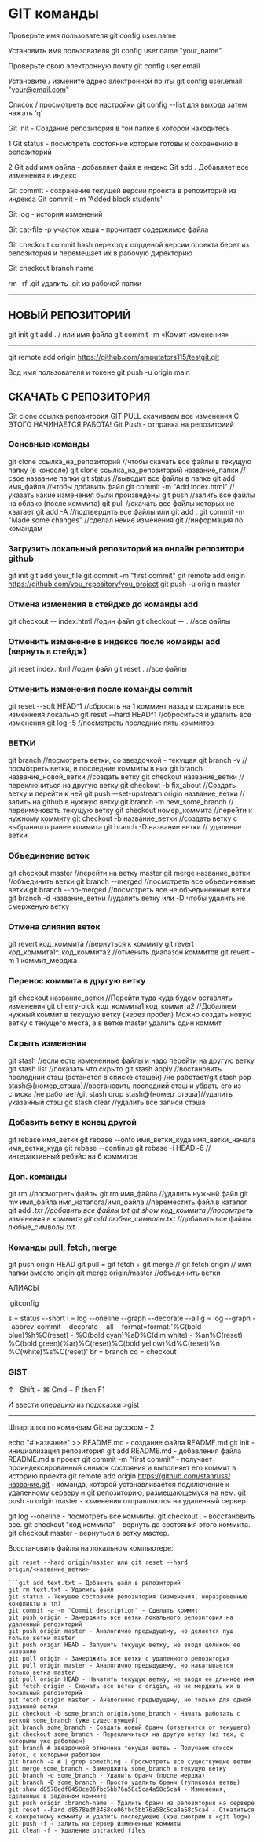 # GIT команды

Проверьте имя пользователя
git config user.name

Установить имя пользователя
git config user.name "your_name"

Проверьте свою электронную почту
git config user.email

Установите / измените адрес электронной почты
git config user.email "your@email.com"

Список / просмотреть все настройки
git config --list для выхода затем нажать ‘q’

Git init - Создание репозитория в той папке в которой находитесь

1 Git status - посмотреть состояние которые готовы к сохранению в репозиторий

2 Git add имя файла - добавляет файл в индекс
Git add .  Добавляет все изменения в индекс

Git commit - cохранение текущей версии проекта в репозиторий из индекса
Git commit - m 'Added block students'

Git log - история изменений

Git cat-file -p участок хеша - прочитает содержимое файла

Git checkout commit hash переход к опрденой версии проекта берет из репозитория и перемещает их в рабочую директорию

Git checkout branch name

rm -rf .git удалить .git из рабочей папки

___

## НОВЫЙ РЕПОЗИТОРИЙ

git init
git add . / или имя файла
git commit -m «Комит изменения»

___

git remote add origin https://github.com/amputators115/testgit.git

Вод имя пользователя и токене
git push -u origin main

## СКАЧАТЬ С РЕПОЗИТОРИЯ

Git clone ссылка репозитория
GIT PULL скачиваем все изменения С ЭТОГО НАЧИНАЕТСЯ РАБОТА!
Git Push - отправка на репозитоиий


### Основные команды

git clone ссылка_на_репозиторий //чтобы скачать все файлы в текущую папку (в консоле)
git clone ссылка_на_репозиторий название_папки //свое название папки
git status //выводит все файлы в папке
git add имя_файла //чтобы добавить файл
git commit -m "Add index.html" //указать какие изменения были произведены
git push //залить все файлы на облако (после коммита)
git pull //скачать все файлы которых не хватает
git add -A //подтвердить все файлы или git add .
git commit -m "Made some changes" //сделал некие изменения
git //информация по командам


### Загрузить локальный репозиторий на онлайн репозитори github
git init
git add your_file
git commit -m "first commit"
git remote add origin https://github.com/you_repository/you_project
git push -u origin master


### Отмена изменения в стейдже до команды add

git checkout -- index.html //один файл
git checkout -- . //все файлы

### Отменить изменение в индексе после команды add (вернуть в стейдж)

git reset index.html //один файл
git reset . //все файлы

### Отменить изменения после команды commit

git reset --soft HEAD^1 //сбросить на 1 комминт назад и сохранить все изменнеия локально
git reset --hard HEAD^1 //сброситься и удалить все изменения
git log -5 //посмотреть последние пять коммитов

### ВЕТКИ

git branch //посмотреть ветки, со звездочкой - текущая
git branch -v //посмотреть ветки, и последние коммиты в них
git branch название_новой_ветки //создать ветку
git checkout название_ветки //переключиться на другую ветку
git checkout -b fix_about //Создать ветку и перейти к ней
git push --set-upstream origin название_ветки //залить на github в нужную ветку
git branch -m new_some_branch //переименовать текущую ветку
git checkout номер_коммита //перейти к нужному коммиту
git checkout -b название_ветки //создать ветку с выбранного ранее коммита
git branch -D название ветки // удаление ветки

### Объединение веток

git checkout master //перейти на ветку master
git merge название_ветки //объединить ветки
git branch --merged //посмотреть все объединенные ветки
git branch --no-merged //посмотреть все не объединенные ветки
git branch -d название_ветки //удалить ветку или -D чтобы удалить не смерженую ветку

### Отмена слияния веток

git revert код_коммита //вернуться к коммиту
git revert код_коммита1^..код_коммита2 //отменить диапазон коммитов
git revert -m 1 коммит_мерджа

### Перенос коммита в другую ветку

git checkout название_ветки //Перейти туда куда будем вставлять изменения
git cherry-pick код_коммита1 код_коммита2 //Добаляем нужный коммит в текущую ветку (через пробел)
Можно создать новую ветку с текущего места, а в ветке master удалить один коммит


### Скрыть изменения

git stash //если есть измененные файлы и надо перейти на другую ветку
git stash list //показать что скрыто
git stash apply //востановить последний стэш (останется в списке стэшей)
/не работает/git stash pop stash@{номер_стэша}//востановить последний стэш и убрать его из списка
/не работает/git stash drop stash@{номер_стэша}//удалить указанный стэш
git stash clear //удалить все записи стэша

### Добавить ветку в конец другой

git rebase имя_ветки
git rebase --onto имя_ветки_куда имя_ветки_начала имя_ветки_куда
git rebase --continue
git rebase -i HEAD~6 //интерактивный ребэйс на 6 коммитов

### Доп. команды

git rm //посмотреть файлы
git rm имя_файла //удалить нужынй файл
git mv имя_файла имя_каталога/имя_файла //переместить файл в каталог 
git add *.txt //добавить все файлы txt
git show код_коммита //посомтреть изменения в коммите
git add любые_символы*.txt //добавить все файлы любые_символы.txt


### Команды pull, fetch, merge

git push origin HEAD
git pull = git fetch + git merge //
git fetch origin // имя папки вместо origin
git merge origin/master //объединить ветки

АЛИАСЫ

.gitconfig

s = status --short
	l = log --oneline --graph --decorate --all
	g = log --graph --abbrev-commit --decorate --all --format=format:'%C(bold blue)%h%C(reset) - %C(bold cyan)%aD%C(dim white) - %an%C(reset) %C(bold green)(%ar)%C(reset)%C(bold yellow)%d%C(reset)%n %C(white)%s%C(reset)'
	br = branch
	co = checkout

### GIST

↑   Shift + ⌘ Cmd + P then F1

И ввести операцию из подсказки >gist

___

Шпаргалка по командам Git на русском - 2

echo "# название" >> README.md - создание файла README.md
git init - инициализация репозитория
git add README.md - добавления файла README.md в проект
git commit -m "first commit" - получает проиндексированный снимок состояния и выполняет его коммит в историю проекта
git remote add origin https://github.com/stanruss/название.git - команда, которой устанавливается подключение к удаленному серверу и git репозиторию, размещающемуся на нем.
git push -u origin master - кзменения отправляются на удаленный сервер

git log --oneline - посмотреть все коммиты.
git checkout . - восстановить все.
git checkout "код коммита" - вернуть до состояния этого коммита.
git checkout master - вернуться в ветку мастер.

Восстановить файлы на локальном компьютере:
```git fetch --all
git reset --hard origin/master или git reset --hard origin/<название_ветки>

```git add text.txt - Добавить файл в репозиторий
git rm text.txt - Удалить файл
git status - Текущее состояние репозитория (изменения, неразрешенные конфликты и тп)
git commit -a -m "Commit description" - Сделать коммит
git push origin - Замерджить все ветки локального репозитория на удаленный репозиторий 
git push origin master - Аналогично предыдущему, но делается пуш только ветки master
git push origin HEAD - Запушить текущую ветку, не вводя целиком ее название
git pull origin - Замерджить все ветки с удаленного репозитория
git pull origin master - Аналогично предыдущему, но накатывается только ветка master
git pull origin HEAD - Накатить текущую ветку, не вводя ее длинное имя
git fetch origin - Скачать все ветки с origin, но не мерджить их в локальный репозиторий
git fetch origin master - Аналогично предыдущему, но только для одной заданной ветки
git checkout -b some_branch origin/some_branch - Начать работать с веткой some_branch (уже существующей)
git branch some_branch - Создать новый бранч (ответвится от текущего)
git checkout some_branch - Переключиться на другую ветку (из тех, с которыми уже работаем)
git branch # звездочкой отмечена текущая ветвь - Получаем список веток, с которыми работаем
git branch -a # | grep something - Просмотреть все существующие ветви
git merge some_branch - Замерджить some_branch в текущую ветку
git branch -d some_branch - Удалить бранч (после мерджа)
git branch -D some_branch - Просто удалить бранч (тупиковая ветвь)
git show d8578edf8458ce06fbc5bb76a58c5ca4a58c5ca4 - Изменения, сделанные в заданном коммите
git push origin :branch-name - Удалить бранч из репозитория на сервере
git reset --hard d8578edf8458ce06fbc5bb76a58c5ca4a58c5ca4 - Откатиться к конкретному коммиту и удалить последующие (хэш смотрим в «git log»)
git push -f - залить на сервер измененные коммиты
git clean -f - Удаление untracked files
